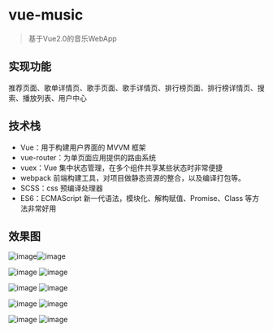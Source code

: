 # vue-music

> 基于Vue2.0的音乐WebApp

## 实现功能

推荐页面、歌单详情页、歌手页面、歌手详情页、排行榜页面、排行榜详情页、搜索、播放列表、用户中心

## 技术栈

+ Vue：用于构建用户界面的 MVVM 框架  
+ vue-router：为单页面应用提供的路由系统
+ vuex：Vue 集中状态管理，在多个组件共享某些状态时非常便捷  
+ webpack 前端构建工具，对项目做静态资源的整合，以及编译打包等。  
+ SCSS：css 预编译处理器  
+ ES6：ECMAScript 新一代语法，模块化、解构赋值、Promise、Class 等方法非常好用  

## 效果图

![image](https://github.com/sheerLi/Vue-MusicWebApp/blob/master/static/recommend.png)![image](https://github.com/sheerLi/Vue-MusicWebApp/blob/master/static/recdetail.png)

![image](https://github.com/sheerLi/Vue-MusicWebApp/blob/master/static/singer.png)
![image](https://github.com/sheerLi/Vue-MusicWebApp/blob/master/static/singerdetail.png)

![image](https://github.com/sheerLi/Vue-MusicWebApp/blob/master/static/rank.png)
![image](https://github.com/sheerLi/Vue-MusicWebApp/blob/master/static/rankdetail.png)

![image](https://github.com/sheerLi/Vue-MusicWebApp/blob/master/static/search.png)
![image](https://github.com/sheerLi/Vue-MusicWebApp/blob/master/static/person.png)

![image](https://github.com/sheerLi/Vue-MusicWebApp/blob/master/static/play.png)
![image](https://github.com/sheerLi/Vue-MusicWebApp/blob/master/static/lyric.png)






